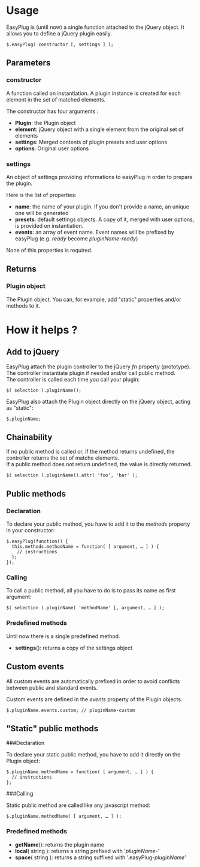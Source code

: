 # Usage

EasyPlug is (until now) a single function attached to the jQuery object.
It allows you to define a jQuery plugin easily.

```
$.easyPlug( constructor [, settings ] );
```
## Parameters

### constructor

A function called on instantiation. A plugin instance is created for each element in the set of matched elements.

The constructor has four arguments :

+ **Plugin**: the Plugin object
+ **element**: jQuery object with a single element from the original set of elements
+ **settings**: Merged contents of plugin presets and user options
+ **options**: Original user options

### settings

An object of settings providing informations to easyPlug in order to prepare the plugin.

Here is the list of properties:

+ **name**: the name of your plugin. If you don't provide a name, an unique one will be generated
+ **presets**: default settings objects. A copy of it, merged with user options, is provided on instantiation.
+ **events**: an array of event name. Event names will be prefixed by easyPlug (e.g. *ready* become *pluginName-ready*)

None of this properties is required.

## Returns

### Plugin object

The Plugin object. You can, for example, add "static" properties and/or methods to it.

# How it helps ?

## Add to jQuery

EasyPlug attach the plugin controller to the jQuery *fn* property (prototype). The controller instantiate plugin if needed and/or call public method.  
The controller is called each time you call your plugin:

```
$( selection ).pluginName();
```

EasyPlug also attach the Plugin object directly on the jQuery object, acting as "static":

```
$.pluginName;
```

## Chainability

If no public method is called or, if the method returns undefined, the controller returns the set of matche elements.  
If a public method does not return undefined, the value is directly returned.

```
$( selection ).pluginName().attr( 'foo', 'bar' );
```

## Public methods

### Declaration

To declare your public method, you have to add it to the *methods* property in your constructor:

```
$.easyPlug(function() {
  this.methods.methodName = function( [ argument, … ] ) {
    // instructions
  };
});
```

### Calling

To call a public method, all you have to do is to pass its name as first argument:

```
$( selection ).pluginName( 'methodName' [, argument, … ] );
```

### Predefined methods

Until now there is a single predefined method.

+ **settings**(): returns a copy of the settings object


## Custom events

All custom events are automatically prefixed in order to avoid conflicts between public and standard events.

Custom events are defined in the *events* property of the Plugin objects.

```
$.pluginName.events.custom; // pluginName-custom
```

## "Static" public methods

###Declaration

To declare your static public method, you have to add it directly on the Plugin object:

```
$.pluginName.methodName = function( [ argument, … ] ) {
  // instructions
};
```

###Calling

Static public method are called like any javascript method:

```
$.pluginName.methodName( [ argument, … ] );
```

### Predefined methods

+ **getName**(): returns the plugin name
+ **local**( string ): returns a string prefixed with '*pluginName*-'
+ **space**( string ): returns a string suffixed with '.easyPlug-*pluginName*'
